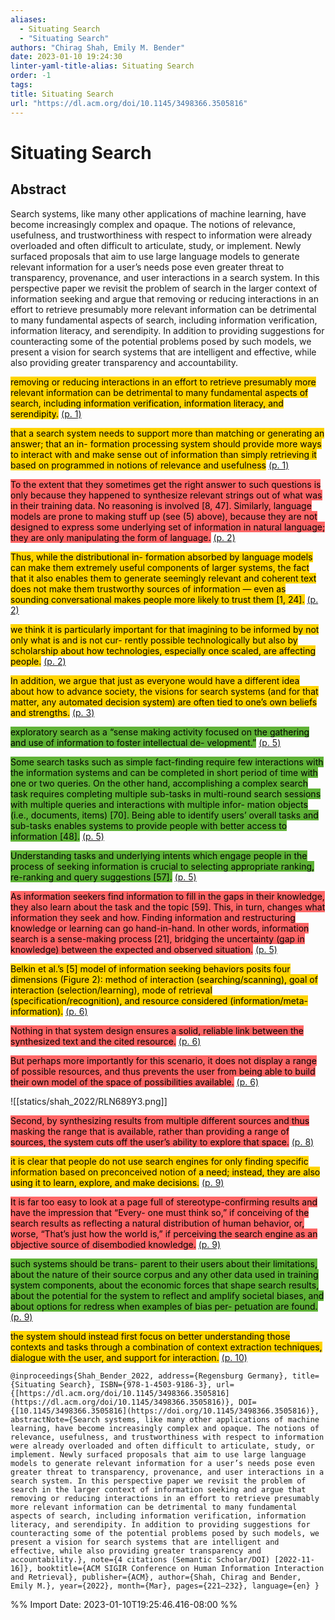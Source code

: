 ```yaml
---
aliases:
  - Situating Search
  - "Situating Search"
authors: "Chirag Shah, Emily M. Bender"
date: 2023-01-10 19:24:30
linter-yaml-title-alias: Situating Search
order: -1
tags: 
title: Situating Search
url: "https://dl.acm.org/doi/10.1145/3498366.3505816"
---
```


# Situating Search

## Abstract

Search systems, like many other applications of machine learning, have become increasingly complex and opaque. The notions of relevance, usefulness, and trustworthiness with respect to information were already overloaded and often difficult to articulate, study, or implement. Newly surfaced proposals that aim to use large language models to generate relevant information for a user’s needs pose even greater threat to transparency, provenance, and user interactions in a search system. In this perspective paper we revisit the problem of search in the larger context of information seeking and argue that removing or reducing interactions in an effort to retrieve presumably more relevant information can be detrimental to many fundamental aspects of search, including information verification, information literacy, and serendipity. In addition to providing suggestions for counteracting some of the potential problems posed by such models, we present a vision for search systems that are intelligent and effective, while also providing greater transparency and accountability.

<mark style="background: #ffd400">removing or reducing interactions in an effort to retrieve presumably more relevant information can be detrimental to many fundamental aspects of search, including information verification, information literacy, and serendipity.</mark> [(p. 1)](zotero://open-pdf/library/items/U8CL2CM9?page=1)

<mark style="background: #ffd400">that a search system needs to support more than matching or generating an answer; that an in- formation processing system should provide more ways to interact with and make sense out of information than simply retrieving it based on programmed in notions of relevance and usefulness</mark> [(p. 1)](zotero://open-pdf/library/items/U8CL2CM9?page=1)

<mark style="background: #ff6666">To the extent that they sometimes get the right answer to such questions is only because they happened to synthesize relevant strings out of what was in their training data. No reasoning is involved [8, 47]. Similarly, language models are prone to making stuff up (see (5) above), because they are not designed to express some underlying set of information in natural language; they are only manipulating the form of language.</mark> [(p. 2)](zotero://open-pdf/library/items/U8CL2CM9?page=2)

<mark style="background: #ffd400">Thus, while the distributional in- formation absorbed by language models can make them extremely useful components of larger systems, the fact that it also enables them to generate seemingly relevant and coherent text does not make them trustworthy sources of information — even as sounding conversational makes people more likely to trust them [1, 24].</mark> [(p. 2)](zotero://open-pdf/library/items/U8CL2CM9?page=2)

<mark style="background: #ffd400">we think it is particularly important for that imagining to be informed by not only what is and is not cur- rently possible technologically but also by scholarship about how technologies, especially once scaled, are affecting people.</mark> [(p. 2)](zotero://open-pdf/library/items/U8CL2CM9?page=2)

<mark style="background: #ffd400">In addition, we argue that just as everyone would have a different idea about how to advance society, the visions for search systems (and for that matter, any automated decision system) are often tied to one’s own beliefs and strengths.</mark> [(p. 3)](zotero://open-pdf/library/items/U8CL2CM9?page=3)

<mark style="background: #5fb236">exploratory search as a “sense making activity focused on the gathering and use of information to foster intellectual de- velopment.”</mark> [(p. 5)](zotero://open-pdf/library/items/U8CL2CM9?page=5)

<mark style="background: #5fb236">Some search tasks such as simple fact-finding require few interactions with the information systems and can be completed in short period of time with one or two queries. On the other hand, accomplishing a complex search task requires completing multiple sub-tasks in multi-round search sessions with multiple queries and interactions with multiple infor- mation objects (i.e., documents, items) [70]. Being able to identify users’ overall tasks and sub-tasks enables systems to provide people with better access to information [48].</mark> [(p. 5)](zotero://open-pdf/library/items/U8CL2CM9?page=5)

<mark style="background: #5fb236">Understanding tasks and underlying intents which engage people in the process of seeking information is crucial to selecting appropriate ranking, re-ranking and query suggestions [57].</mark> [(p. 5)](zotero://open-pdf/library/items/U8CL2CM9?page=5)

<mark style="background: #ff6666">As information seekers find information to fill in the gaps in their knowledge, they also learn about the task and the topic [59]. This, in turn, changes what information they seek and how. Finding information and restructuring knowledge or learning can go hand-in-hand. In other words, information search is a sense-making process [21], bridging the uncertainty (gap in knowledge) between the expected and observed situation.</mark> [(p. 5)](zotero://open-pdf/library/items/U8CL2CM9?page=5)

<mark style="background: #ffd400">Belkin et al.’s [5] model of information seeking behaviors posits four dimensions (Figure 2): method of interaction (searching/scanning), goal of interaction (selection/learning), mode of retrieval (specification/recognition), and resource considered (information/meta-information).</mark> [(p. 6)](zotero://open-pdf/library/items/U8CL2CM9?page=6)

<mark style="background: #ff6666">Nothing in that system design ensures a solid, reliable link between the synthesized text and the cited resource.</mark> [(p. 6)](zotero://open-pdf/library/items/U8CL2CM9?page=6)

<mark style="background: #ff6666">But perhaps more importantly for this scenario, it does not display a range of possible resources, and thus prevents the user from being able to build their own model of the space of possibilities available.</mark> [(p. 6)](zotero://open-pdf/library/items/U8CL2CM9?page=6)

![[statics/shah_2022/RLN689Y3.png]]

<mark style="background: #ff6666">Second, by synthesizing results from multiple different sources and thus masking the range that is available, rather than providing a range of sources, the system cuts off the user’s ability to explore that space.</mark> [(p. 8)](zotero://open-pdf/library/items/U8CL2CM9?page=8)

<mark style="background: #ffd400">it is clear that people do not use search engines for only finding specific information based on preconceived notion of a need; instead, they are also using it to learn, explore, and make decisions.</mark> [(p. 9)](zotero://open-pdf/library/items/U8CL2CM9?page=9)

<mark style="background: #ff6666">It is far too easy to look at a page full of stereotype-confirming results and have the impression that “Every- one must think so,” if conceiving of the search results as reflecting a natural distribution of human behavior, or, worse, “That’s just how the world is,” if perceiving the search engine as an objective source of disembodied knowledge.</mark> [(p. 9)](zotero://open-pdf/library/items/U8CL2CM9?page=9)

<mark style="background: #5fb236">such systems should be trans- parent to their users about their limitations, about the nature of their source corpus and any other data used in training system components, about the economic forces that shape search results, about the potential for the system to reflect and amplify societal biases, and about options for redress when examples of bias per- petuation are found.</mark> [(p. 9)](zotero://open-pdf/library/items/U8CL2CM9?page=9)

<mark style="background: #ffd400">the system should instead first focus on better understanding those contexts and tasks through a combination of context extraction techniques, dialogue with the user, and support for interaction.</mark> [(p. 10)](zotero://open-pdf/library/items/U8CL2CM9?page=10)

```
@inproceedings{Shah_Bender_2022, address={Regensburg Germany}, title={Situating Search}, ISBN={978-1-4503-9186-3}, url={[https://dl.acm.org/doi/10.1145/3498366.3505816](https://dl.acm.org/doi/10.1145/3498366.3505816)}, DOI={[10.1145/3498366.3505816](https://doi.org/10.1145/3498366.3505816)}, abstractNote={Search systems, like many other applications of machine learning, have become increasingly complex and opaque. The notions of relevance, usefulness, and trustworthiness with respect to information were already overloaded and often difficult to articulate, study, or implement. Newly surfaced proposals that aim to use large language models to generate relevant information for a user’s needs pose even greater threat to transparency, provenance, and user interactions in a search system. In this perspective paper we revisit the problem of search in the larger context of information seeking and argue that removing or reducing interactions in an effort to retrieve presumably more relevant information can be detrimental to many fundamental aspects of search, including information verification, information literacy, and serendipity. In addition to providing suggestions for counteracting some of the potential problems posed by such models, we present a vision for search systems that are intelligent and effective, while also providing greater transparency and accountability.}, note={4 citations (Semantic Scholar/DOI) [2022-11-16]}, booktitle={ACM SIGIR Conference on Human Information Interaction and Retrieval}, publisher={ACM}, author={Shah, Chirag and Bender, Emily M.}, year={2022}, month={Mar}, pages={221–232}, language={en} }
```

%% Import Date: 2023-01-10T19:25:46.416-08:00 %%
